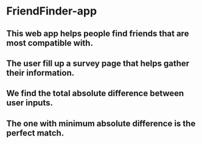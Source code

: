 # FriendFinder-app
## This web app helps people find friends that are most compatible with. 
## The user fill up a survey page that helps gather their information.
## We find the total absolute difference between user inputs. 
## The one with minimum absolute difference is the perfect match.
